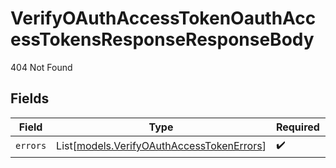 # VerifyOAuthAccessTokenOauthAccessTokensResponseResponseBody

404 Not Found


## Fields

| Field                                                                                  | Type                                                                                   | Required                                                                               | Description                                                                            |
| -------------------------------------------------------------------------------------- | -------------------------------------------------------------------------------------- | -------------------------------------------------------------------------------------- | -------------------------------------------------------------------------------------- |
| `errors`                                                                               | List[[models.VerifyOAuthAccessTokenErrors](../models/verifyoauthaccesstokenerrors.md)] | :heavy_check_mark:                                                                     | N/A                                                                                    |